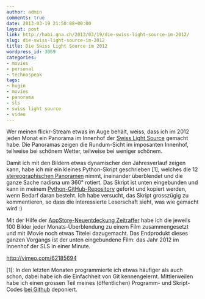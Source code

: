 ```yaml
---
author: admin
comments: true
date: 2013-03-19 21:50:08+00:00
layout: post
link: http://habi.gna.ch/2013/03/19/die-swiss-light-source-im-2012/
slug: die-swiss-light-source-im-2012
title: Die Swiss Light Source im 2012
wordpress_id: 3069
categories:
- movies
- personal
- technospeak
tags:
- hugin
- movies
- panorama
- sls
- swiss light source
- video
---
```


Wer meinen flickr-Stream etwas im Auge behält, weiss, dass ich im 2012 jeden Monat ein Panorama im Innenhof der [Swiss Light Source](http://www.psi.ch/sls/) gemacht habe.
Die Panoramas zeigen die Rundum-Sicht im imposanten Innenhof, teilweise bei schönem Wetter, teilweise bei weniger schönem.

Damit ich mit den Bildern etwas dynamischer den Jahresverlauf zeigen kann, habe ich mir ein kleines Python-Skript geschrieben [1], welches die 12 [stereographischen Panoramen](http://en.wikipedia.org/wiki/Stereographic_projection) nimmt, ineinander überblendet und die ganze Sache nadisna um 360° rotiert.
Das Skript ist unten eingebunden und kann in meinem [Python-GitHub-Repository](https://github.com/habi/python) geforkt und kopiert werden, wenn Bedarf daran besteht.
Ich habe versucht, das Skript grosszügig zu kommentieren, so dass die interessierte Leserschaft sieht, was wie gemacht wird :)



Mit der Hilfe der [AppStore-Neuentdeckung Zeitraffer](https://itun.es/ch/KabiI.m) habe ich die jeweils 100 Bilder jeder Monats-Überblendung zu einem Film zusammengesetzt und mit iMovie noch etwas Titelei dazugemacht.
Das Endprodukt dieses ganzen Vorgangs ist der unten eingebundene Film: das Jahr 2012 im Innenhof der SLS in einer Minute.

http://vimeo.com/62185694

[1]: In den letzten Monaten programmierte ich etwas häufiger als auch schon, dabei habe ich die Einfachheit von Git kennengelernt. Mittlerweilen habe ich einen grossen Teil meines (öffentlichen) Programm- und Skript-Codes [bei Github](https://github.com/habi) deponiert.
